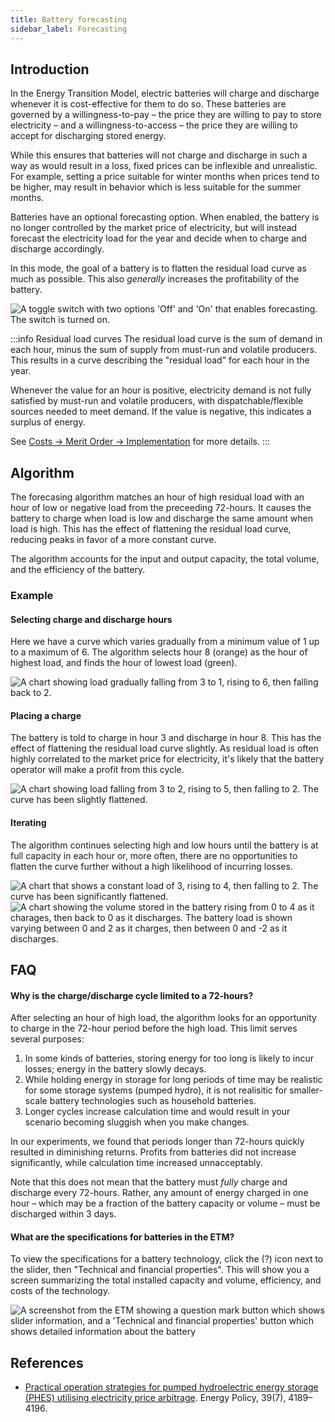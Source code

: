 ```yaml
---
title: Battery forecasting
sidebar_label: Forecasting
---
```


## Introduction

In the Energy Transition Model, electric batteries will charge and discharge whenever it is cost-effective for them to do so. These batteries are governed by a willingness-to-pay – the price they are willing to pay to store electricity – and a willingness-to-access – the price they are willing to accept for discharging stored energy.

While this ensures that batteries will not charge and discharge in such a way as would result in a loss, fixed prices can be inflexible and unrealistic. For example, setting a price suitable for winter months when prices tend to be higher, may result in behavior which is less suitable for the summer months.

Batteries have an optional forecasting option. When enabled, the battery is no longer controlled by the market price of electricity, but will instead forecast the electricity load for the year and decide when to charge and discharge accordingly.

In this mode, the goal of a battery is to flatten the residual load curve as much as possible. This also _generally_ increases the profitability of the battery.

<div class="bordered-image">
  <img src="/img/docs/battery-forecasting/toggle.png" alt="A toggle switch with two options 'Off' and 'On' that enables forecasting. The switch is turned on." />
</div>

:::info Residual load curves
The residual load curve is the sum of demand in each hour, minus the sum of supply from must-run and volatile producers. This results in a curve describing the "residual load" for each hour in the year.

Whenever the value for an hour is positive, electricity demand is not fully satisfied by must-run and volatile producers, with dispatchable/flexible sources needed to meet demand. If the value is negative, this indicates a surplus of energy.

See [Costs → Merit Order → Implementation](merit-order.md/#implementation) for more details.
:::

## Algorithm

The forecasing algorithm matches an hour of high residual load with an hour of low or negative load from the preceeding 72-hours. It causes the battery to charge when load is low and discharge the same amount when load is high. This has the effect of flattening the residual load curve, reducing peaks in favor of a more constant curve.

The algorithm accounts for the input and output capacity, the total volume, and the efficiency of the battery.

### Example

#### Selecting charge and discharge hours

Here we have a curve which varies gradually from a minimum value of 1 up to a maximum of 6. The algorithm selects hour 8 (orange) as the hour of highest load, and finds the hour of lowest load (green).

<div style={{ textAlign: "center" }}>
  <img src="/img/docs/battery-forecasting/before.png" alt="A chart showing load gradually falling from 3 to 1, rising to 6, then falling back to 2." />
</div>

#### Placing a charge

The battery is told to charge in hour 3 and discharge in hour 8. This has the effect of flattening the residual load curve slightly. As residual load is often highly correlated to the market price for electricity, it's likely that the battery operator will make a profit from this cycle.

<div style={{ textAlign: "center" }}>
  <img src="/img/docs/battery-forecasting/after.png" alt="A chart showing load falling from 3 to 2, rising to 5, then falling to 2. The curve has been slightly flattened." />
</div>

#### Iterating

The algorithm continues selecting high and low hours until the battery is at full capacity in each hour or, more often, there are no opportunities to flatten the curve further without a high likelihood of incurring losses.

<div style={{ textAlign: "center" }}>
  <img src="/img/docs/battery-forecasting/finished.png" alt="A chart that shows a constant load of 3, rising to 4, then falling to 2. The curve has been significantly flattened." />
</div>

<div style={{ textAlign: "center" }}>
  <img src="/img/docs/battery-forecasting/finished-load-and-volume.png" alt="A chart showing the volume stored in the battery rising from 0 to 4 as it charages, then back to 0 as it discharges. The battery load is shown varying between 0 and 2 as it charges, then between 0 and -2 as it discharges." />
</div>

## FAQ

#### Why is the charge/discharge cycle limited to a 72-hours?

After selecting an hour of high load, the algorithm looks for an opportunity to charge in the 72-hour period before the high load. This limit serves several purposes:

1. In some kinds of batteries, storing energy for too long is likely to incur losses; energy in the battery slowly decays.
2. While holding energy in storage for long periods of time may be realistic for some storage systems (pumped hydro), it is not realisitic for smaller-scale battery technologies such as household batteries.
3. Longer cycles increase calculation time and would result in your scenario becoming sluggish when you make changes.

In our experiments, we found that periods longer than 72-hours quickly resulted in diminishing returns. Profits from batteries did not increase significantly, while calculation time increased unnacceptably.

Note that this does not mean that the battery must _fully_ charge and discharge every 72-hours. Rather, any amount of energy charged in one hour – which may be a fraction of the battery capacity or volume – must be discharged within 3 days.

#### What are the specifications for batteries in the ETM?

To view the specifications for a battery technology, click the (?) icon next to the slider, then "Technical and financial properties". This will show you a screen summarizing the total installed capacity and volume, efficiency, and costs of the technology.

<div class="bordered-image">
  <img src="/img/docs/battery-forecasting/properties.png" alt="A screenshot from the ETM showing a question mark button which shows slider information, and a 'Technical and financial properties' button which shows detailed information about the battery" />
</div>

## References

* [Practical operation strategies for pumped hydroelectric energy storage (PHES) utilising electricity price arbitrage](https://doi.org/10.1016/j.enpol.2011.04.032). Energy Policy, 39(7), 4189–4196.
